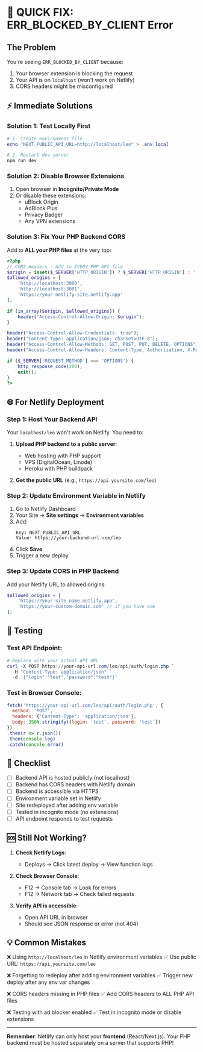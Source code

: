# 🚨 QUICK FIX: ERR_BLOCKED_BY_CLIENT Error

## The Problem
You're seeing `ERR_BLOCKED_BY_CLIENT` because:
1. Your browser extension is blocking the request
2. Your API is on `localhost` (won't work on Netlify)
3. CORS headers might be misconfigured

## ⚡ Immediate Solutions

### Solution 1: Test Locally First
```powershell
# 1. Create environment file
echo "NEXT_PUBLIC_API_URL=http://localhost/leo" > .env.local

# 2. Restart dev server
npm run dev
```

### Solution 2: Disable Browser Extensions
1. Open browser in **Incognito/Private Mode**
2. Or disable these extensions:
   - uBlock Origin
   - AdBlock Plus
   - Privacy Badger
   - Any VPN extensions

### Solution 3: Fix Your PHP Backend CORS

Add to **ALL your PHP files** at the very top:

```php
<?php
// CORS Headers - Add to EVERY PHP API file
$origin = isset($_SERVER['HTTP_ORIGIN']) ? $_SERVER['HTTP_ORIGIN'] : '';
$allowed_origins = [
    'http://localhost:3000',
    'http://localhost:3001',
    'https://your-netlify-site.netlify.app'
];

if (in_array($origin, $allowed_origins)) {
    header("Access-Control-Allow-Origin: $origin");
}

header("Access-Control-Allow-Credentials: true");
header("Content-Type: application/json; charset=UTF-8");
header("Access-Control-Allow-Methods: GET, POST, PUT, DELETE, OPTIONS");
header("Access-Control-Allow-Headers: Content-Type, Authorization, X-Requested-With");

if ($_SERVER['REQUEST_METHOD'] === 'OPTIONS') {
    http_response_code(200);
    exit();
}
?>
```

## 🌐 For Netlify Deployment

### Step 1: Host Your Backend API
Your `localhost/leo` won't work on Netlify. You need to:

1. **Upload PHP backend to a public server**:
   - Web hosting with PHP support
   - VPS (DigitalOcean, Linode)
   - Heroku with PHP buildpack

2. **Get the public URL** (e.g., `https://api.yoursite.com/leo`)

### Step 2: Update Environment Variable in Netlify

1. Go to Netlify Dashboard
2. Your Site → **Site settings** → **Environment variables**
3. Add:
   ```
   Key: NEXT_PUBLIC_API_URL
   Value: https://your-backend-url.com/leo
   ```
4. Click **Save**
5. Trigger a new deploy

### Step 3: Update CORS in PHP Backend

Add your Netlify URL to allowed origins:

```php
$allowed_origins = [
    'https://your-site-name.netlify.app',
    'https://your-custom-domain.com' // if you have one
];
```

## 🧪 Testing

### Test API Endpoint:
```powershell
# Replace with your actual API URL
curl -X POST https://your-api-url.com/leo/api/auth/login.php `
  -H "Content-Type: application/json" `
  -d '{"login":"test","password":"test"}'
```

### Test in Browser Console:
```javascript
fetch('https://your-api-url.com/leo/api/auth/login.php', {
  method: 'POST',
  headers: {'Content-Type': 'application/json'},
  body: JSON.stringify({login: 'test', password: 'test'})
})
.then(r => r.json())
.then(console.log)
.catch(console.error)
```

## 📝 Checklist

- [ ] Backend API is hosted publicly (not localhost)
- [ ] Backend has CORS headers with Netlify domain
- [ ] Backend is accessible via HTTPS
- [ ] Environment variable set in Netlify
- [ ] Site redeployed after adding env variable
- [ ] Tested in incognito mode (no extensions)
- [ ] API endpoint responds to test requests

## 🆘 Still Not Working?

1. **Check Netlify Logs**:
   - Deploys → Click latest deploy → View function logs

2. **Check Browser Console**:
   - F12 → Console tab → Look for errors
   - F12 → Network tab → Check failed requests

3. **Verify API is accessible**:
   - Open API URL in browser
   - Should see JSON response or error (not 404)

## 💡 Common Mistakes

❌ Using `http://localhost/leo` in Netlify environment variables
✅ Use public URL: `https://api.yoursite.com/leo`

❌ Forgetting to redeploy after adding environment variables
✅ Trigger new deploy after any env var changes

❌ CORS headers missing in PHP files
✅ Add CORS headers to ALL PHP API files

❌ Testing with ad blocker enabled
✅ Test in incognito mode or disable extensions

---

**Remember**: Netlify can only host your **frontend** (React/Next.js). Your PHP backend must be hosted separately on a server that supports PHP!
